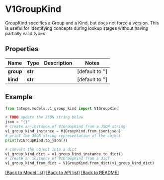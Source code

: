 # V1GroupKind

GroupKind specifies a Group and a Kind, but does not force a version.  This is useful for identifying concepts during lookup stages without having partially valid types

## Properties

Name | Type | Description | Notes
------------ | ------------- | ------------- | -------------
**group** | **str** |  | [default to '']
**kind** | **str** |  | [default to '']

## Example

```python
from tatope.models.v1_group_kind import V1GroupKind

# TODO update the JSON string below
json = "{}"
# create an instance of V1GroupKind from a JSON string
v1_group_kind_instance = V1GroupKind.from_json(json)
# print the JSON string representation of the object
print(V1GroupKind.to_json())

# convert the object into a dict
v1_group_kind_dict = v1_group_kind_instance.to_dict()
# create an instance of V1GroupKind from a dict
v1_group_kind_from_dict = V1GroupKind.from_dict(v1_group_kind_dict)
```
[[Back to Model list]](../README.md#documentation-for-models) [[Back to API list]](../README.md#documentation-for-api-endpoints) [[Back to README]](../README.md)


